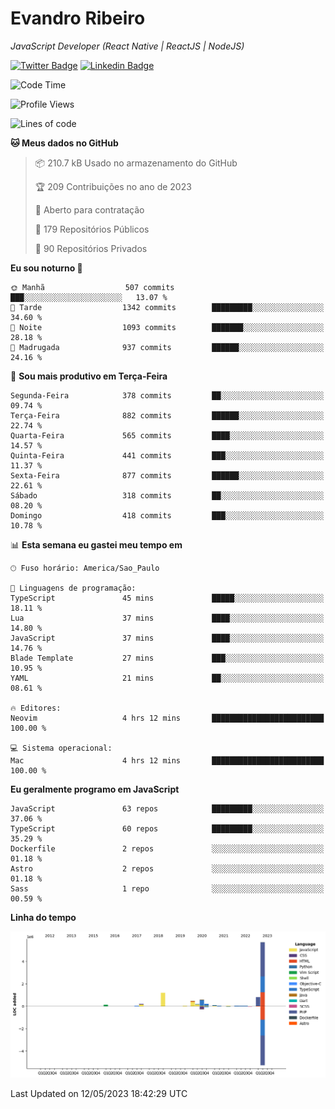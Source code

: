 # Evandro **Ribeiro**

*JavaScript Developer (React Native | ReactJS | NodeJS)*

[![Twitter Badge](https://img.shields.io/badge/-@ribeiroevandro-201B2D?style=flat-square&labelColor=201B2D&logo=twitter&logoColor=white&link=https://twitter.com/ribeiroevandro)](https://twitter.com/ribeiroevandro) 
[![Linkedin Badge](https://img.shields.io/badge/-Evandro%20Ribeiro-201B2D?style=flat-square&logo=Linkedin&logoColor=white&link=https://www.linkedin.com/in/ribeiroevandro)](https://www.linkedin.com/in/ribeiroevandro) 


<!--START_SECTION:waka-->
![Code Time](http://img.shields.io/badge/Code%20Time-3%2C202%20hrs%2053%20mins-blue)

![Profile Views](http://img.shields.io/badge/Visualizac%C3%B5es%20do%20perfil-0-blue)

![Lines of code](https://img.shields.io/badge/Desde%20o%20Hello%20World%20eu%20escrevi-9.8%20million%20linhas%20de%20c%C3%B3digo-blue)

**🐱 Meus dados no GitHub** 

> 📦 210.7 kB Usado no armazenamento do GitHub 
 > 
> 🏆 209 Contribuições no ano de 2023
 > 
> 💼 Aberto para contratação
 > 
> 📜 179 Repositórios Públicos 
 > 
> 🔑 90 Repositórios Privados 
 > 
**Eu sou noturno 🦉** 

```text
🌞 Manhã                  507 commits         ███░░░░░░░░░░░░░░░░░░░░░░   13.07 % 
🌆 Tarde                  1342 commits        █████████░░░░░░░░░░░░░░░░   34.60 % 
🌃 Noite                  1093 commits        ███████░░░░░░░░░░░░░░░░░░   28.18 % 
🌙 Madrugada              937 commits         ██████░░░░░░░░░░░░░░░░░░░   24.16 % 
```
📅 **Sou mais produtivo em Terça-Feira** 

```text
Segunda-Feira            378 commits         ██░░░░░░░░░░░░░░░░░░░░░░░   09.74 % 
Terça-Feira              882 commits         ██████░░░░░░░░░░░░░░░░░░░   22.74 % 
Quarta-Feira             565 commits         ████░░░░░░░░░░░░░░░░░░░░░   14.57 % 
Quinta-Feira             441 commits         ███░░░░░░░░░░░░░░░░░░░░░░   11.37 % 
Sexta-Feira              877 commits         ██████░░░░░░░░░░░░░░░░░░░   22.61 % 
Sábado                   318 commits         ██░░░░░░░░░░░░░░░░░░░░░░░   08.20 % 
Domingo                  418 commits         ███░░░░░░░░░░░░░░░░░░░░░░   10.78 % 
```


📊 **Esta semana eu gastei meu tempo em** 

```text
🕑︎ Fuso horário: America/Sao_Paulo

💬 Linguagens de programação: 
TypeScript               45 mins             █████░░░░░░░░░░░░░░░░░░░░   18.11 % 
Lua                      37 mins             ████░░░░░░░░░░░░░░░░░░░░░   14.80 % 
JavaScript               37 mins             ████░░░░░░░░░░░░░░░░░░░░░   14.76 % 
Blade Template           27 mins             ███░░░░░░░░░░░░░░░░░░░░░░   10.95 % 
YAML                     21 mins             ██░░░░░░░░░░░░░░░░░░░░░░░   08.61 % 

🔥 Editores: 
Neovim                   4 hrs 12 mins       █████████████████████████   100.00 % 

💻 Sistema operacional: 
Mac                      4 hrs 12 mins       █████████████████████████   100.00 % 
```

**Eu geralmente programo em JavaScript** 

```text
JavaScript               63 repos            █████████░░░░░░░░░░░░░░░░   37.06 % 
TypeScript               60 repos            █████████░░░░░░░░░░░░░░░░   35.29 % 
Dockerfile               2 repos             ░░░░░░░░░░░░░░░░░░░░░░░░░   01.18 % 
Astro                    2 repos             ░░░░░░░░░░░░░░░░░░░░░░░░░   01.18 % 
Sass                     1 repo              ░░░░░░░░░░░░░░░░░░░░░░░░░   00.59 % 
```



**Linha do tempo**

![Lines of Code chart](https://raw.githubusercontent.com/ribeiroevandro/ribeiroevandro/main/assets/bar_graph.png)


 Last Updated on 12/05/2023 18:42:29 UTC
<!--END_SECTION:waka-->
